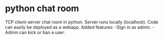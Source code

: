# python chat room

TCP client-server chat room in python.
Server runs locally (localhost).
Code can easily be deployed as a webapp.
Added features:
-Sign in as admin.
-Admin can kick or ban a user.
